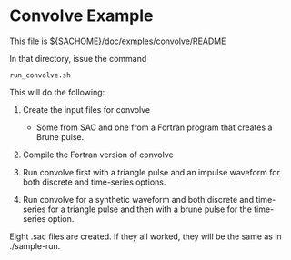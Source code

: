 # Convolve Example


This file is ${SACHOME}/doc/exmples/convolve/README

In that directory, issue the command

    run_convolve.sh

This will do the following:

1.  Create the input files for convolve
    - Some from SAC and one from a Fortran program that creates a Brune pulse.

2.  Compile the Fortran version of convolve

3.  Run convolve first with a triangle pulse and an impulse waveform for
    both discrete and time-series options.

4.  Run convolve for a synthetic waveform and both discrete and time-series
    for a triangle pulse and then with a brune pulse for the time-series
    option.

Eight .sac files are created.  If they all worked, they will be the same
as in ./sample-run.
